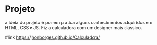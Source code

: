 # Projeto
a ideia do projeto é por em pratica alguns conhecimentos adquiridos em HTML, CSS e JS.
Fiz a calculadora com um designer mais classico.

#link
https://jhonborges.github.io/Calculadora/
